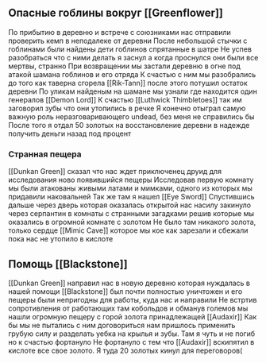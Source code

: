 ## Опасные гоблины вокруг [[Greenflower]]
По прибытию в деревню и встрече с союзниками нас отправили проверить кемп в неподалеке от деревни
После небольшой стычки с гоблинами были найдены дети гоблинов спрятанные в шатре
Не успев разобраться что с ними делать я заснул а когда проснулся они были все мертвы, странно
При возвращении мы застали деревню в огне под атакой шамана гоблинов и его отряда
К счастью с ним мы разобрались до того как таверна сгорела 
[[Rik-Tann]] после этого потушил остаток деревни
По уликам найденым на шамане мы узнали где находится один генералов [[Demon Lord]]
К счастью [[Luthwick Thimbletoes]] так им заговорил зубы что они утопились в речке 
Я конечно отыграл самую важную роль неразговаривающего undead, без меня не справились бы
После того я отдал 50 золотых на восстановление деревни в надежде получить деньги назад под процент 
### Странная пещера
[[Dunkan Green]] сказал что нас ждет приключенец друид для исследования ново появившийся пещеры 
Исследовав первую комнату мы были атакованы живыми латами и мимками, одного из которых мы придавили наковальней
Так же там я нашел [[Eye Sword]] 
Спустившись дальше через дверь которая оказалась открытой нас насилу закинуло через серпантин в комнаты с странными загадками решив которые мы оказались в огромной комнате с золотом
Не было там никакого золота, только сердце [[Mimic Cave]] которое мы кое как зарезали и сбежали пока нас не утопило в кислоте
## Помощь [[Blackstone]]
[[Dunkan Green]] направил нас в новую деревню которая нуждалась в нашей помощи
[[Blackstone]] был почти полностью уничтожен и его пещеры были непригодны для работы, куда нас и направили
Не встртив сопротивления от работающих там кобольдов и обманув големов мы нашли огромную пещеру с горой золота принадлежащей [[Audaxir]]
Как бы мы не пытались с ним договориться нам пришлось применить грубую силу и разделать уебка на крылья и зубы. Там я чуть и не погиб но к счастью фортануло
Не фортануло с тем что [[Audaxir]] вскипятил в кислоте все свое золото. Я туда 20 золотых кинул для переговоров(